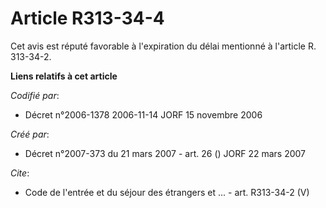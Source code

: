 # Article R313-34-4

Cet avis est réputé favorable à l'expiration du délai mentionné à l'article R. 313-34-2.

**Liens relatifs à cet article**

_Codifié par_:

  - Décret n°2006-1378 2006-11-14 JORF 15 novembre 2006

_Créé par_:

  - Décret n°2007-373 du 21 mars 2007 - art. 26 () JORF 22 mars 2007

_Cite_:

  - Code de l'entrée et du séjour des étrangers et ... - art. R313-34-2 (V)
